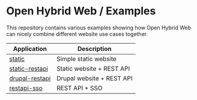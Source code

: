 # Open Hybrid Web / Examples

This repository contains various examples showing how Open Hybrid Web can nicely
combine different website use cases together.

| Application | Description |
|-------------|-------------|
| [static](static) | Simple static website |
| [static-restapi](static-restapi) | Static website + REST API |
| [drupal-restapi](drupal-restapi) | Drupal website + REST API |
| [restapi-sso](restapi-sso) | REST API + SSO |

